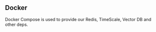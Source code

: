 Docker
--------------------------

Docker Compose is used to provide our Redis, TimeScale, Vector DB and other deps.
